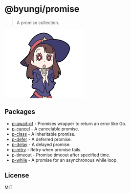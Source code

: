 # @byungi/promise
> A promise collection.

![witch](./witch.png)

## Packages
- [p-await-of](https://github.com/skt-t1-byungi/promise/tree/master/packages/p-await-of) - Promises wrapper to return an error like Go.
- [p-cancel](https://github.com/skt-t1-byungi/promise/tree/master/packages/p-cancel) - A cancelable promise.
- [p-class](https://github.com/skt-t1-byungi/promise/tree/master/packages/p-class) - A inheritable promise.
- [p-defer](https://github.com/skt-t1-byungi/promise/tree/master/packages/p-defer) - A deferred promise.
- [p-delay](https://github.com/skt-t1-byungi/promise/tree/master/packages/p-delay) - A delayed promise.
- [p-retry](https://github.com/skt-t1-byungi/promise/tree/master/packages/p-retry) - Retry when promise fails.
- [p-timeout](https://github.com/skt-t1-byungi/promise/tree/master/packages/p-timeout) - Promise timeout after specified time.
- [p-while](https://github.com/skt-t1-byungi/promise/tree/master/packages/p-while) - A promise for an asynchronous while loop.

## License
MIT
